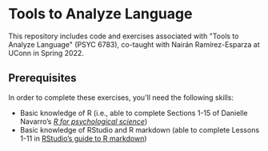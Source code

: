# Tools to Analyze Language

This repository includes code and exercises associated with "Tools to Analyze Language" (PSYC 6783), co-taught with Nairán Ramírez-Esparza at UConn in Spring 2022.

## Prerequisites

In order to complete these exercises, you'll need the following skills:

- Basic knowledge of R (i.e., able to complete Sections 1-15 of Danielle Navarro’s *[R for psychological science](https://psyr.djnavarro.net/index.html)*)
- Basic knowledge of RStudio and R markdown (able to complete Lessons 1-11 in [RStudio’s guide to R markdown](https://rmarkdown.rstudio.com/lesson-1.html))

